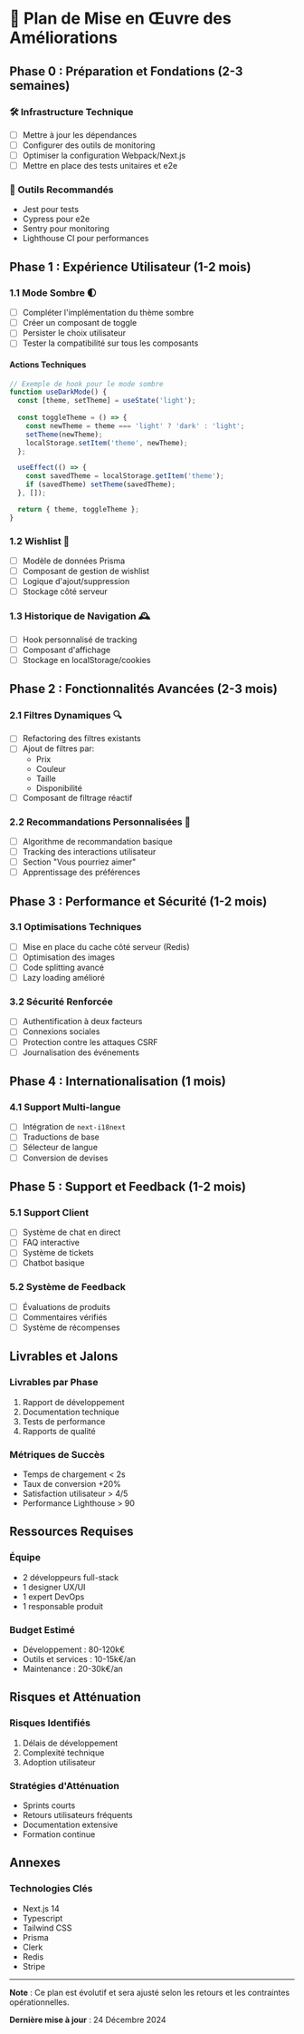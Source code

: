 # 🚀 Plan de Mise en Œuvre des Améliorations

## Phase 0 : Préparation et Fondations (2-3 semaines)

### 🛠 Infrastructure Technique
- [ ] Mettre à jour les dépendances
- [ ] Configurer des outils de monitoring
- [ ] Optimiser la configuration Webpack/Next.js
- [ ] Mettre en place des tests unitaires et e2e

### 🔧 Outils Recommandés
- Jest pour tests
- Cypress pour e2e
- Sentry pour monitoring
- Lighthouse CI pour performances

## Phase 1 : Expérience Utilisateur (1-2 mois)

### 1.1 Mode Sombre 🌓
- [ ] Compléter l'implémentation du thème sombre
- [ ] Créer un composant de toggle
- [ ] Persister le choix utilisateur
- [ ] Tester la compatibilité sur tous les composants

#### Actions Techniques
```typescript
// Exemple de hook pour le mode sombre
function useDarkMode() {
  const [theme, setTheme] = useState('light');
  
  const toggleTheme = () => {
    const newTheme = theme === 'light' ? 'dark' : 'light';
    setTheme(newTheme);
    localStorage.setItem('theme', newTheme);
  };

  useEffect(() => {
    const savedTheme = localStorage.getItem('theme');
    if (savedTheme) setTheme(savedTheme);
  }, []);

  return { theme, toggleTheme };
}
```

### 1.2 Wishlist 💖
- [ ] Modèle de données Prisma
- [ ] Composant de gestion de wishlist
- [ ] Logique d'ajout/suppression
- [ ] Stockage côté serveur

### 1.3 Historique de Navigation 🕰
- [ ] Hook personnalisé de tracking
- [ ] Composant d'affichage
- [ ] Stockage en localStorage/cookies

## Phase 2 : Fonctionnalités Avancées (2-3 mois)

### 2.1 Filtres Dynamiques 🔍
- [ ] Refactoring des filtres existants
- [ ] Ajout de filtres par:
  - Prix
  - Couleur
  - Taille
  - Disponibilité
- [ ] Composant de filtrage réactif

### 2.2 Recommandations Personnalisées 🤖
- [ ] Algorithme de recommandation basique
- [ ] Tracking des interactions utilisateur
- [ ] Section "Vous pourriez aimer"
- [ ] Apprentissage des préférences

## Phase 3 : Performance et Sécurité (1-2 mois)

### 3.1 Optimisations Techniques
- [ ] Mise en place du cache côté serveur (Redis)
- [ ] Optimisation des images
- [ ] Code splitting avancé
- [ ] Lazy loading amélioré

### 3.2 Sécurité Renforcée
- [ ] Authentification à deux facteurs
- [ ] Connexions sociales
- [ ] Protection contre les attaques CSRF
- [ ] Journalisation des événements

## Phase 4 : Internationalisation (1 mois)

### 4.1 Support Multi-langue
- [ ] Intégration de `next-i18next`
- [ ] Traductions de base
- [ ] Sélecteur de langue
- [ ] Conversion de devises

## Phase 5 : Support et Feedback (1-2 mois)

### 5.1 Support Client
- [ ] Système de chat en direct
- [ ] FAQ interactive
- [ ] Système de tickets
- [ ] Chatbot basique

### 5.2 Système de Feedback
- [ ] Évaluations de produits
- [ ] Commentaires vérifiés
- [ ] Système de récompenses

## Livrables et Jalons

### Livrables par Phase
1. Rapport de développement
2. Documentation technique
3. Tests de performance
4. Rapports de qualité

### Métriques de Succès
- Temps de chargement < 2s
- Taux de conversion +20%
- Satisfaction utilisateur > 4/5
- Performance Lighthouse > 90

## Ressources Requises

### Équipe
- 2 développeurs full-stack
- 1 designer UX/UI
- 1 expert DevOps
- 1 responsable produit

### Budget Estimé
- Développement : 80-120k€
- Outils et services : 10-15k€/an
- Maintenance : 20-30k€/an

## Risques et Atténuation

### Risques Identifiés
1. Délais de développement
2. Complexité technique
3. Adoption utilisateur

### Stratégies d'Atténuation
- Sprints courts
- Retours utilisateurs fréquents
- Documentation extensive
- Formation continue

## Annexes

### Technologies Clés
- Next.js 14
- Typescript
- Tailwind CSS
- Prisma
- Clerk
- Redis
- Stripe

---

**Note** : Ce plan est évolutif et sera ajusté selon les retours et les contraintes opérationnelles.

**Dernière mise à jour** : 24 Décembre 2024
